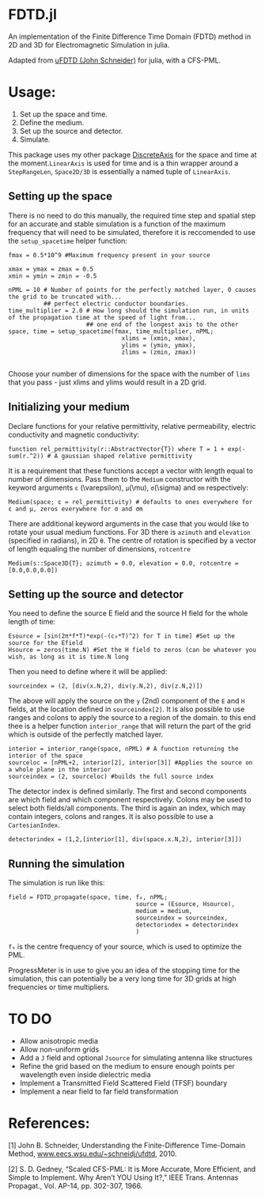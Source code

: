 # FDTD.jl
An implementation of the Finite Difference Time Domain (FDTD) method in 2D and 3D for Electromagnetic Simulation in julia. 

Adapted from [uFDTD (John Schneider)](https://www.eecs.wsu.edu/~schneidj/ufdtd/) for julia, with a CFS-PML.

# Usage:
1. Set up the space and time.
2. Define the medium.
3. Set up the source and detector.
4. Simulate.

This package uses my other package [DiscreteAxis](https://github.com/xtalax/DiscreteAxis.jl) for the space and time at the moment.`LinearAxis` is used for time and is a thin wrapper around a `StepRangeLen`, `Space2D/3D` is essentially a named tuple of `LinearAxis`.


## Setting up the space
There is no need to do this manually, the required time step and spatial step for an accurate and stable simulation is a function of the maximum frequency that will need to be simulated, therefore it is reccomended to use the `setup_spacetime` helper function:
```
fmax = 0.5*10^9 #Maximum frequency present in your source

xmax = ymax = zmax = 0.5
xmin = ymin = zmin = -0.5

nPML = 10 # Number of points for the perfectly matched layer, 0 causes the grid to be truncated with...
          ## perfect electric conductor boundaries.
time_multiplier = 2.0 # How long should the simulation run, in units of the propagation time at the speed of light from...
                      ## one end of the longest axis to the other
space, time = setup_spacetime(fmax, time_multiplier, nPML; 
                                xlims = (xmin, xmax),
                                ylims = (ymin, ymax),
                                zlims = (zmin, zmax))
                      
```
Choose your number of dimensions for the space with the number of `lims` that you pass - just xlims and ylims would result in a 2D grid.

## Initializing your medium
Declare functions for your relative permittivity, relative permeability, electric conductivity and magnetic conductivity:
```
function rel_permittivity(r::AbstractVector{T}) where T = 1 + exp(-sum(r.^2)) # A gaussian shaped relative permittivity
```
It is a requirement that these functions accept a vector with length equal to number of dimensions.
Pass them to the `Medium` constructor with the keyword arguments `ε` (\varepsilon), `μ`(\mu), `σ`(\sigma) and `σm` respectively:

```
Medium(space; ε = rel_permittivity) # defaults to ones everywhere for ε and μ, zeros everywhere for σ and σm
```
There are additional keyword arguments in the case that you would like to rotate your usual medium functions. For 3D there is `azimuth` and `elevation` (specified in radians), in 2D `θ`. 
The centre of rotation is specified by a vector of length equaling the number of dimensions, `rotcentre`
```
Medium(s::Space3D{T}; azimuth = 0.0, elevation = 0.0, rotcentre = [0.0,0.0,0.0])
```

## Setting up the source and detector
You need to define the source E field and the source H field for the whole length of time:

```
Esource = [sin(2π*f*T)*exp(-(c₀*T)^2) for T in time] #Set up the source for the Efield
Hsource = zeros(time.N) #Set the H field to zeros (can be whatever you wish, as long as it is time.N long
```
Then you need to define where it will be applied:
```
sourceindex = (2, [div(x.N,2), div(y.N,2), div(z.N,2)])
```
The above will apply the source on the `y` (2nd) component of the `E` and `H` fields, at the location defined in `sourceindex[2]`.
It is also possible to use ranges and colons to apply the source to a region of the domain. to this end thee is a helper function `interior_range` that will return the part of the grid which is outside of the perfectly matched layer.

```
interior = interior_range(space, nPML) # A function returning the interior of the space
sourceloc = [nPML+2, interior[2], interior[3]] #Applies the source on a whole plane in the interior
sourceindex = (2, sourceloc) #builds the full source index
```
The detector index is defined similarly. The first and second components are which field and which component respectively. Colons may be used to select both fields/all components. The third is again an index, which may contain integers, colons and ranges. It is also possible to use a `CartesianIndex`.
```
detectorindex = (1,2,[interior[1], div(space.x.N,2), interior[3]])
```
## Running the simulation
The simulation is run like this:
```
field = FDTD_propagate(space, time, f₀, nPML;
                                    source = (Esource, Hsource),
                                    medium = medium,
                                    sourceindex = sourceindex,
                                    detectorindex = detectorindex
                                    )
```                                    
`f₀` is the centre frequency of your source, which is used to optimize the PML.

ProgressMeter is in use to give you an idea of the stopping time for the simulation, this can potentially be a very long time for 3D grids at high frequencies or time multipliers.

# TO DO
- Allow anisotropic media
- Allow non-uniform grids
- Add a `J` field and optional `Jsource` for simulating antenna like structures
- Refine the grid based on the medium to ensure enough points per wavelength even inside dielectric media
- Implement a Transmitted Field Scattered Field (TFSF) boundary
- Implement a near field to far field transformation

# References:

[1] John B. Schneider, Understanding the Finite-Difference Time-Domain Method, www.eecs.wsu.edu/~schneidj/ufdtd, 2010. 

[2] S. D. Gedney, “Scaled CFS-PML: It is More Accurate, More Efficient, and Simple to Implement.  Why Aren’t YOU Using It?,” IEEE Trans. Antennas Propagat., Vol. AP-14, pp. 302-307, 1966.  
